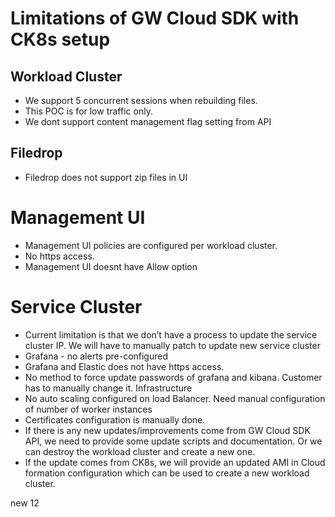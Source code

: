 # Limitations of GW Cloud SDK with CK8s setup

## Workload Cluster 
- We support 5 concurrent sessions when rebuilding files. 
- This POC is for low traffic only.
- We dont support content management flag setting from API

## Filedrop
- Filedrop does not support zip files in UI


# Management UI
- Management UI policies are configured per workload cluster.
- No https access.
- Management UI doesnt have Allow option

# Service Cluster
- Current limitation is that we don’t have a process to update the service cluster IP. We will have to manually patch to update new service cluster
- Grafana - no alerts pre-configured
- Grafana and Elastic does not have https access.
- No method to force update passwords of grafana and kibana. Customer has to manually change it.
Infrastructure
- No auto scaling configured on load Balancer. Need manual configuration of number of worker instances
- Certificates configuration is manually done. 
- If there is any new updates/improvements come from GW Cloud SDK API, we need to provide some update scripts and documentation. Or we can destroy the workload cluster and create a new one. 
- If the update comes from CK8s, we will provide an updated AMI in Cloud formation configuration which can be used to create a new workload cluster. 

new  12

